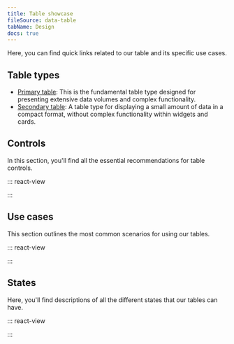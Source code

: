 ```yaml
---
title: Table showcase
fileSource: data-table
tabName: Design
docs: true
---
```


Here, you can find quick links related to our table and its specific use cases.

## Table types

* [Primary table](/table-group/table-primary/table-primary): This is the fundamental table type designed for presenting extensive data volumes and complex functionality.
* [Secondary table](/table-group/table-secondary/table-secondary): A table type for displaying a small amount of data in a compact format, without complex functionality within widgets and cards.


## Controls

In this section, you'll find all the essential recommendations for table controls.

::: react-view

<script lang="tsx">
import React from 'react'; 
import ComponentCard from '@components/../components/ComponentCard'; 
const getImageName = (title) => {
  const name = title.replace(/[ \/]+/g, ''); 
  return name.charAt(0).toLowerCase() + name.slice(1); 
}; 

const group = {
  accordion: {

    title: 'Accordion',
    route: '/intergalactic/table-group/table-controls//table-controls#accordion',
    disabled: false,
    type: 'table',

  }, 
  checkboxes: {

    title: 'Checkboxes',
    route: '/intergalactic/table-group/table-controls/table-controls#checkboxes',
    disabled: false,
    type: 'table',

  }, 
  resizing: {

    title: 'Columns resizing',
    route: '/intergalactic/table-group/table-controls/table-controls#columns-resizing',
    disabled: false,
    type: 'table',

  }, 
  pagination: {

    title: 'Pagination',
    route: '/intergalactic/table-group/table-controls/table-controls#pagination',
    disabled: false,
    type: 'table',

  }, 
  sorting: {

    title: 'Sorting',
    route: '/intergalactic/table-group/table-controls/table-controls#sorting',
    disabled: false,
    type: 'table',

  }, 
  actionsRow: {

    title: 'Status and actions row',
    route: '/intergalactic/table-group/table-controls/table-controls#status-and-actions-row',
    disabled: false,
    type: 'table',

  },
}; 

const styles = `
  .table-group-grid {

    display: grid;
    grid-template-rows: max-content;
    grid-template-columns: repeat(auto-fill, 160px);
    grid-gap: 12px 12px;
    width: 100%;
    margin: 0;
    margin-top: 12px;
    padding: 0;

  }

  ._card {
    gap: 8px;
  }
`; 

const App = function () {
  React.useEffect(() => {

    const styleSheet = document.createElement('style');
    styleSheet.innerText = styles;
    document.head.appendChild(styleSheet);
    return () => styleSheet.remove();

  }, []); 

  const items = Object.keys(group).map((el) => group[el]); 

  return (

    <div className='table-group-grid'>
      {items.map((item) => (
        <ComponentCard
          key={item.title}
          image={getImageName(item.title)}
          text={item.title}
          disabled={item.disabled}
          href={item.route}
          type={item.type}
        />
      ))}
    </div>

  ); 
}
</script>

:::

## Use cases

This section outlines the most common scenarios for using our tables.

::: react-view

<script lang="tsx">
import React from 'react'; 
import ComponentCard from '@components/../components/ComponentCard'; 
const getImageName = (title) => {
  const name = title.replace(/[ \/]+/g, ''); 
  return name.charAt(0).toLowerCase() + name.slice(1); 
}; 

const group = {
  editing: {

    title: 'Editing and adding content',
    route: '/intergalactic/table-group/table-controls/table-controls#editing-and-adding-content',
    disabled: false,
    type: 'table',

  }, 
  highlighting: {

    title: 'Highlighting content',
    route: '/intergalactic/table-group/table-controls/table-controls#highlighting-content',
    disabled: false,
    type: 'table',

  }, 
  links: {

    title: 'Internal and external links',
    route: '/intergalactic/table-group/table-controls/table-controls#internal-and-external-links',
    disabled: false,
    type: 'table',

  }, 
  linksLong: {

    title: 'Long links and text',
    route: '/intergalactic/table-group/table-controls/table-controls#long-links-and-text',
    disabled: false,
    type: 'table',

  },
}; 

const styles = `
  .table-group-grid {

    display: grid;
    grid-template-rows: max-content;
    grid-template-columns: repeat(auto-fill, 160px);
    grid-gap: 12px 12px;
    width: 100%;
    margin: 0;
    margin-top: 12px;
    padding: 0;

  }
`; 

const App = function () {
  React.useEffect(() => {

    const styleSheet = document.createElement('style');
    styleSheet.innerText = styles;
    document.head.appendChild(styleSheet);
    return () => styleSheet.remove();

  }, []); 

  const items = Object.keys(group).map((el) => group[el]); 

  return (

    <div className='table-group-grid'>
      {items.map((item) => (
        <ComponentCard
          key={item.title}
          image={getImageName(item.title)}
          text={item.title}
          disabled={item.disabled}
          href={item.route}
          type={item.type}
        />
      ))}
    </div>

  ); 
}
</script>

:::

## States

Here, you'll find descriptions of all the different states that our tables can have.

::: react-view

<script lang="tsx">
import React from 'react'; 
import ComponentCard from '@components/../components/ComponentCard'; 
const getImageName = (title) => {
  const name = title.replace(/[ \/]+/g, ''); 
  return name.charAt(0).toLowerCase() + name.slice(1); 
}; 

const group = {
  empty: {

    title: 'Empty table',
    route: '/intergalactic/table-group/table-states/table-states#empty-table',
    disabled: false,
    type: 'table',

  }, 
  loading: {

    title: 'Loading',
    route: '/intergalactic/table-group/table-states/table-states#loading',
    disabled: false,
    type: 'table',

  }, 
  noData: {

    title: 'No data',
    route: '/intergalactic/table-group/table-states/table-states#no-data',
    disabled: false,
    type: 'table',

  }, 
  nothingFound: {

    title: 'Nothing found',
    route: '/intergalactic/table-group/table-states/table-states#nothing-found',
    disabled: false,
    type: 'table',

  }, 
  progressbar: {

    title: 'Progressbar',
    route: '/intergalactic/table-group/table-states/table-states#progressbar',
    disabled: false,
    type: 'table',

  }, 
  skeleton: {

    title: 'Skeleton',
    route: '/intergalactic/table-group/table-states/table-states#skeleton',
    disabled: false,
    type: 'table',

  }, 
  error: {

    title: 'Something went wrong',
    route: '/intergalactic/table-group/table-states/table-states#something-went-wrong',
    disabled: false,
    type: 'table',

  }, 
}; 

const styles = `
  .table-group-grid {

    display: grid;
    grid-template-rows: max-content;
    grid-template-columns: repeat(auto-fill, 160px);
    grid-gap: 12px 12px;
    width: 100%;
    margin: 0;
    margin-top: 12px;
    padding: 0;

  }
`; 

const App = function () {
  React.useEffect(() => {

    const styleSheet = document.createElement('style');
    styleSheet.innerText = styles;
    document.head.appendChild(styleSheet);
    return () => styleSheet.remove();

  }, []); 

  const items = Object.keys(group).map((el) => group[el]); 

  return (

    <div className='table-group-grid'>
      {items.map((item) => (
        <ComponentCard
          key={item.title}
          image={getImageName(item.title)}
          text={item.title}
          disabled={item.disabled}
          href={item.route}
          type={item.type}
        />
      ))}
    </div>

  ); 
}
</script>

:::
